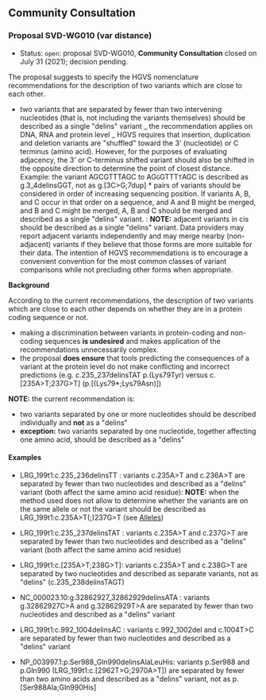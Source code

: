 ## Community Consultation

### Proposal SVD-WG010 (var distance)

- Status: <code class="spot1">open</code>: proposal SVD-WG010, **Community Consultation** closed on July 31 (2021); decision pending.

The proposal suggests to specify the HGVS nomenclature recommendations for the description of two variants which are close to each other.

- two variants that are separated by fewer than two intervening nucleotides (that is, not including the variants themselves) should be described as a single "delins" variant _ the recommendation applies on DNA, RNA and protein level _ HGVS requires that insertion, duplication and deletion variants are "shuffled" toward the 3' (nucleotide) or C terminus (amino acid). However, for the purposes of evaluating adjacency, the 3' or C-terminus shifted variant should also be shifted in the opposite direction to determine the point of closest distance. Example: the variant AGCGTTTAGC to AG<code class="spot1">G</code>GTTT<code class="spot1">T</code>AGC is described as g.3_4delinsGGT, not as g.[3C>G;7dup] \* pairs of variants should be considered in order of increasing sequencing position. If variants A, B, and C occur in that order on a sequence, and A and B might be merged, and B and C might be merged, A, B and C should be merged and described as a single "delins" variant. : **NOTE:** adjacent variants in cis should be described as a single "delins" variant. Data providers may report adjacent variants independently and may merge nearby (non-adjacent) variants if they believe that those forms are more suitable for their data. The intention of HGVS recommendations is to encourage a convenient convention for the most common classes of variant comparisons while not precluding other forms when appropriate.

**Background**

According to the current recommendations, the description of two variants which are close to each other depends on whether they are in a protein coding sequence or not.

- making a discrimination between variants in protein-coding and non-coding sequences **is undesired** and makes application of the recommendations unnecessarily complex.
- the proposal **does ensure** that tools predicting the consequences of a variant at the protein level do not make conflicting and incorrect predictions (e.g. c.235_237delinsTAT p.(Lys79Tyr) versus c.[235A>T;237G>T] (p.[(Lys79*;Lys79Asn)])

**NOTE:** the current recommendation is:

- two variants separated by one or more nucleotides should be described individually and **not** as a "delins"
- **exception:** two variants separated by one nucleotide, together affecting one amino acid, should be described as a "delins"

#### Examples

- LRG_199t1:c.235_236delinsTT : variants c.235A>T and c.236A>T are separated by fewer than two nucleotides and described as a "delins" variant (both affect the same amino acid residue): **NOTE:** when the method used does not allow to determine whether the variants are on the same allele or not the variant should be described as LRG_199t1:c.235A>T(;)237G>T (see [Alleles](../recommendations/DNA/alleles.md))
- LRG_199t1:c.235_237delinsTAT : variants c.235A>T and c.237G>T are separated by fewer than two nucleotides and described as a "delins" variant (both affect the same amino acid residue)
- LRG_199t1:c.[235A>T;238G>T]: variants c.235A>T and c.238G>T are separated by two nucleotides and described as separate variants, not as "delins" (c.235_238delinsTAGT)
- NC_000023.10:g.32862927_32862929delinsATA : variants g.32862927C>A and g.32862929T>A are separated by fewer than two nucleotides and described as a "delins" variant
- LRG_199t1:c.992_1004delinsAC : variants c.992_1002del and c.1004T>C are separated by fewer than two nucleotides and described as a "delins" variant

- NP_003997.1:p.Ser988_Gln990delinsAlaLeuHis: variants p.Ser988 and p.Gln990 (LRG_199t1:c.[2962T>G;2970A>T]) are separated by fewer than two amino acids and described as a "delins" variant, not as p.[Ser988Ala;Gln990His]
